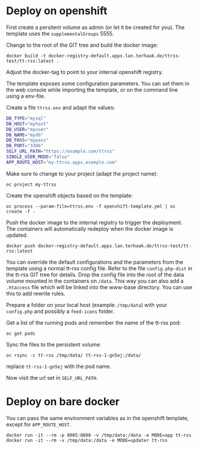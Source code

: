 # Deploy on openshift

First create a persitent volume as admin (or let it be created for you). 
The template uses the `supplementalGroups` 5555.

Change to the root of the GIT tree and build the docker image:

```
docker build -t docker-registry-default.apps.lan.terhaak.de/ttrss-test/tt-rss:latest .
```

Adjust the docker-tag to point to your internal openshift registry.

The template exposes some configuration parameters. You can set them in the web console
while importing the template, or on the command line using a env-file.

Create a file `ttrss.env` and adapt the values:

```sh
DB_TYPE="mysql"
DB_HOST="myhost"
DB_USER="myuser"
DB_NAME="mydb"
DB_PASS="mypass"
DB_PORT="3306"
SELF_URL_PATH="https://example.com/ttrss"
SINGLE_USER_MODE="false"
APP_ROUTE_HOST="my-ttrss.apps.example.com"
```

Make sure to change to your project (adapt the project name):

```
oc project my-ttrss
```

Create the openshift objects based on the template:

```
oc process --param-file=ttrss.env -f openshift-template.yml | oc create -f -
```

Push the docker image to the internal registry to trigger the deployment. The 
containers will automatically redeploy when the docker image is updated.

```
docker push docker-registry-default.apps.lan.terhaak.de/ttrss-test/tt-rss:latest
```

You can override the default configurations and the parameters from the template 
using a normal tt-rss config file. Refer to the file `config.php-dist` in the tt-rss
GIT tree for details. Drop the config file into the root of the data volume mounted 
in the containers on `/data`. This way you can also add a `.htaccess` file which will
be linked into the www-base directory. You can use this to add rewrite rules. 
  
Prepare a folder on your local host (example: `/tmp/data`) 
with your `config.php` and possibly a `feed-icons` folder.

Get a list of the running pods and remember the name of the tt-rss pod:

```
oc get pods
```

Sync the files to the persistent volume:

```
oc rsync -c tt-rss /tmp/data/ tt-rss-1-gn5ej:/data/
```

replace `tt-rss-1-gn5ej` with the pod name.

Now visit the url set in `SELF_URL_PATH`.

# Deploy on bare docker

You can pass the same environment variables as in the openshift 
template, except for `APP_ROUTE_HOST`.

```
docker run -it --rm -p 8005:8080 -v /tmp/data:/data -e MODE=app tt-rss
docker run -it --rm -v /tmp/data:/data -e MODE=updater tt-rss
```
